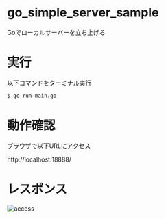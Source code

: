 # go_simple_server_sample
Goでローカルサーバーを立ち上げる

# 実行
以下コマンドをターミナル実行
```.sh
$ go run main.go
```

# 動作確認
ブラウザで以下URLにアクセス

http://localhost:18888/


# レスポンス
![access](https://user-images.githubusercontent.com/16248836/84505047-02f99780-acf8-11ea-8abe-08f02e71c313.png)

